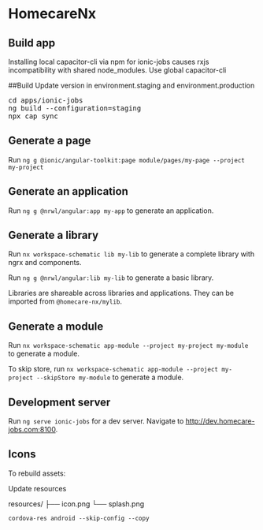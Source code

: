# HomecareNx

## Build app

Installing local capacitor-cli via npm for ionic-jobs causes rxjs incompatibility with shared node_modules.
Use global capacitor-cli

##Build
Update version in environment.staging and environment.production 
<pre>
cd apps/ionic-jobs
ng build --configuration=staging
npx cap sync
</pre>

## Generate a page

Run `ng g @ionic/angular-toolkit:page module/pages/my-page --project my-project`

## Generate an application

Run `ng g @nrwl/angular:app my-app` to generate an application.

## Generate a library

Run `nx workspace-schematic lib my-lib` to generate a complete library with ngrx and components.

Run `ng g @nrwl/angular:lib my-lib` to generate a basic library.

Libraries are shareable across libraries and applications. They can be imported from `@homecare-nx/mylib`.

## Generate a module

Run `nx workspace-schematic app-module --project my-project my-module` to generate a module.

To skip store, run `nx workspace-schematic app-module --project my-project --skipStore my-module` to generate a module.

## Development server

Run `ng serve ionic-jobs` for a dev server. Navigate to http://dev.homecare-jobs.com:8100.

## Icons

To rebuild assets:

Update resources

resources/
├── icon.png
└── splash.png

    cordova-res android --skip-config --copy
